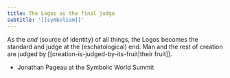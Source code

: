 ```yaml
---
title: The Logos as the final judge
subtitle: '[[symbolism]]'
---
```


As the *end* (source of identity) of all things, the Logos becomes the standard and judge at the (eschatological) end. Man and the rest of creation are judged by [[creation-is-judged-by-its-fruit|their fruit]].

- Jonathan Pageau at the Symbolic World Summit

